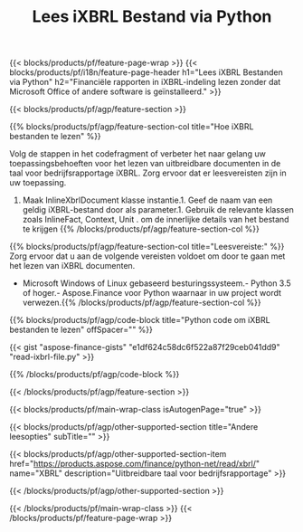 ﻿---
title: Lees iXBRL Bestand via Python
description: Voorbeeldcode voor het lezen van iXBRL-bestanden. Gebruik API voorbeeldcode om batchbestanden iXBRL te lezen in op Python gebaseerde applicaties. 
url: /nl/python-net/read/ixbrl/
family: finance
platformtag: python
feature: read
informat: iXBRL
outformat: 
otherformats: 
---
{{< blocks/products/pf/feature-page-wrap >}}
{{< blocks/products/pf/i18n/feature-page-header h1="Lees iXBRL Bestanden via Python" h2="Financiële rapporten in iXBRL-indeling lezen zonder dat Microsoft Office of andere software is geïnstalleerd." >}}

{{< blocks/products/pf/agp/feature-section >}}

{{% blocks/products/pf/agp/feature-section-col title="Hoe iXBRL bestanden te lezen" %}}

Volg de stappen in het codefragment of verbeter het naar gelang uw toepassingsbehoeften voor het lezen van uitbreidbare documenten in de taal voor bedrijfsrapportage iXBRL. Zorg ervoor dat er leesvereisten zijn in uw toepassing.

1. Maak InlineXbrlDocument klasse instantie.1. Geef de naam van een geldig iXBRL-bestand door als parameter.1. Gebruik de relevante klassen zoals InlineFact, Context, Unit . om de innerlijke details van het bestand te krijgen
{{% /blocks/products/pf/agp/feature-section-col %}}

{{% blocks/products/pf/agp/feature-section-col title="Leesvereiste:" %}}
Zorg ervoor dat u aan de volgende vereisten voldoet om door te gaan met het lezen van iXBRL documenten. 
- Microsoft Windows of Linux gebaseerd besturingssysteem.- Python 3.5 of hoger.- Aspose.Finance voor Python waarnaar in uw project wordt verwezen.{{% /blocks/products/pf/agp/feature-section-col %}}

{{% blocks/products/pf/agp/code-block title="Python code om iXBRL bestanden te lezen" offSpacer="" %}}

{{< gist "aspose-finance-gists" "e1df624c58dc6f522a87f29ceb041dd9" "read-ixbrl-file.py" >}}

{{% /blocks/products/pf/agp/code-block %}}

{{< /blocks/products/pf/agp/feature-section >}}

{{< blocks/products/pf/main-wrap-class isAutogenPage="true" >}}

{{< blocks/products/pf/agp/other-supported-section title="Andere leesopties" subTitle="" >}}

{{< blocks/products/pf/agp/other-supported-section-item href="https://products.aspose.com/finance/python-net/read/xbrl/" name="XBRL" description="Uitbreidbare taal voor bedrijfsrapportage" >}}

{{< /blocks/products/pf/agp/other-supported-section >}}

{{< /blocks/products/pf/main-wrap-class >}}
{{< /blocks/products/pf/feature-page-wrap >}}